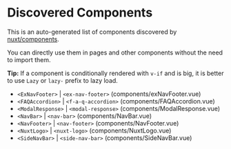 # Discovered Components

This is an auto-generated list of components discovered by [nuxt/components](https://github.com/nuxt/components).

You can directly use them in pages and other components without the need to import them.

**Tip:** If a component is conditionally rendered with `v-if` and is big, it is better to use `Lazy` or `lazy-` prefix to lazy load.

- `<ExNavFooter>` | `<ex-nav-footer>` (components/exNavFooter.vue)
- `<FAQAccordion>` | `<f-a-q-accordion>` (components/FAQAccordion.vue)
- `<ModalResponse>` | `<modal-response>` (components/ModalResponse.vue)
- `<NavBar>` | `<nav-bar>` (components/NavBar.vue)
- `<NavFooter>` | `<nav-footer>` (components/NavFooter.vue)
- `<NuxtLogo>` | `<nuxt-logo>` (components/NuxtLogo.vue)
- `<SideNavBar>` | `<side-nav-bar>` (components/SideNavBar.vue)
